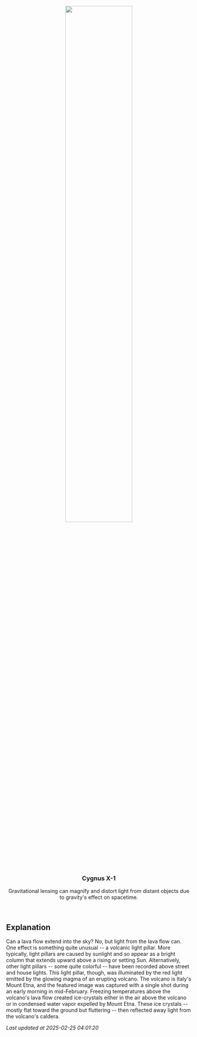 <p align='center'>
    <img src='https://apod.nasa.gov/apod/image/2502/LightPillarVolcano_Calio_960.jpg' width='60%' />
    <h3 align="center">Cygnus X-1</h3>
    <p align="center">Gravitational lensing can magnify and distort light from distant objects due to gravity's effect on spacetime.</p>
</p>
<br/>

Explanation
--
Can a lava flow extend into the sky? No, but light from the lava flow can. One effect is something quite unusual -- a volcanic light pillar. More typically, light pillars are caused by sunlight and so appear as a bright column that extends upward above a rising or setting Sun. Alternatively, other light pillars -- some quite colorful -- have been recorded above street and house lights. This light pillar, though, was illuminated by the red light emitted by the glowing magma of an erupting volcano. The volcano is Italy's Mount Etna, and the featured image was captured with a single shot during an early morning in mid-February. Freezing temperatures above the volcano's lava flow created ice-crystals either in the air above the volcano or in condensed water vapor expelled by Mount Etna. These ice crystals -- mostly flat toward the ground but fluttering -- then reflected away light from the volcano's caldera.


*Last updated at 2025-02-25 04:01:20*
